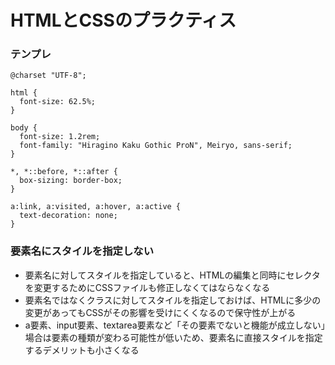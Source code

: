 # HTMLとCSSのプラクティス

### テンプレ
```
@charset "UTF-8";

html {
  font-size: 62.5%;
}

body {
  font-size: 1.2rem;
  font-family: "Hiragino Kaku Gothic ProN", Meiryo, sans-serif;
}

*, *::before, *::after {
  box-sizing: border-box;
}

a:link, a:visited, a:hover, a:active {
  text-decoration: none;
}
```
### 要素名にスタイルを指定しない
- 要素名に対してスタイルを指定していると、HTMLの編集と同時にセレクタを変更するためにCSSファイルも修正しなくてはならなくなる
- 要素名ではなくクラスに対してスタイルを指定しておけば、HTMLに多少の変更があってもCSSがその影響を受けにくくなるので保守性が上がる
- a要素、input要素、textarea要素など「その要素でないと機能が成立しない」場合は要素の種類が変わる可能性が低いため、要素名に直接スタイルを指定するデメリットも小さくなる
